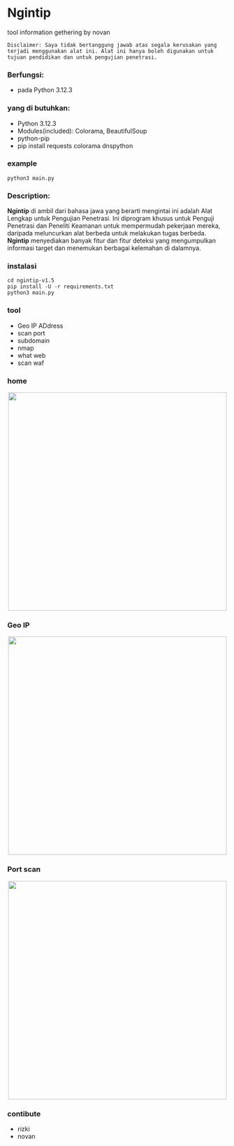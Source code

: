 # Ngintip
tool information gethering by novan

`Disclaimer: Saya tidak bertanggung jawab atas segala kerusakan yang terjadi menggunakan alat ini. Alat ini hanya boleh digunakan untuk tujuan pendidikan dan untuk pengujian penetrasi.`

### Berfungsi:
* pada Python 3.12.3

### yang di butuhkan:
* Python 3.12.3
* Modules(included): Colorama, BeautifulSoup
* python-pip
* pip install requests colorama dnspython

### example
```
python3 main.py
```

### Description:
**Ngintip** di ambil dari bahasa jawa yang berarti mengintai ini adalah Alat Lengkap untuk Pengujian Penetrasi. Ini diprogram khusus untuk Penguji Penetrasi dan Peneliti Keamanan untuk mempermudah pekerjaan mereka, daripada meluncurkan alat berbeda untuk melakukan tugas berbeda. **Ngintip** menyediakan banyak fitur dan fitur deteksi yang mengumpulkan informasi target dan menemukan berbagai kelemahan di dalamnya.
### instalasi
```
cd ngintip-v1.5
pip install -U -r requirements.txt
python3 main.py
```
### tool
- Geo IP ADdress
- scan port
- subdomain
- nmap
- what web
- scan waf
### home
<p  align="center">
      <img src="https://github.com/rusdy-cyber/Ngintip/blob/main/images/home.png" width="500px"> 
</p>

### Geo IP
<p  align="center">
      <img src="https://github.com/rusdy-cyber/Ngintip/blob/main/images/1.png" width="500px"> 
</p>

### Port scan
<p  align="center">
      <img src="https://github.com/rusdy-cyber/Ngintip/blob/main/images/2.png" width="500px"> 
</p>

### contibute
- rizki
- novan


